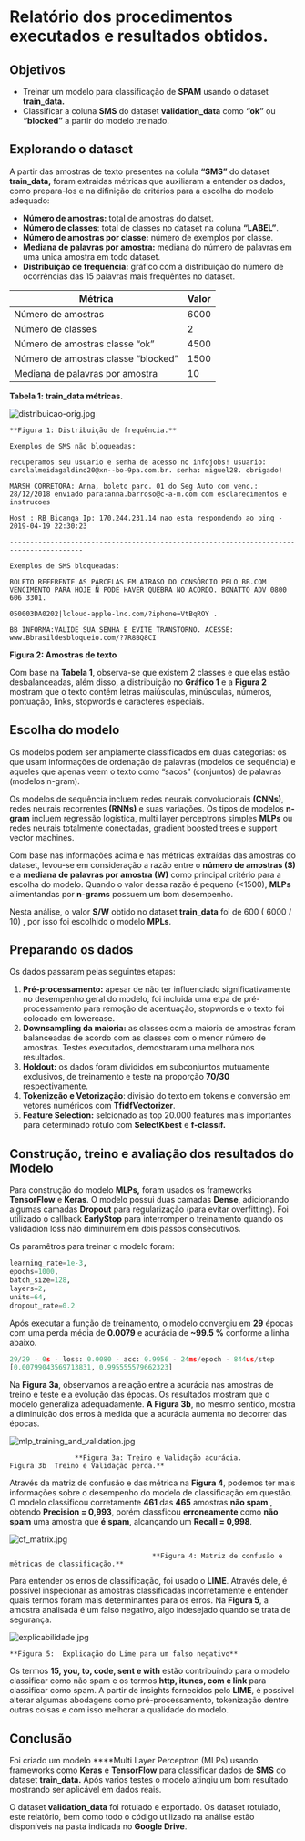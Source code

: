 # Relatório dos procedimentos executados e resultados obtidos.

## Objetivos

- Treinar um modelo para classificação de **SPAM** usando o dataset **train_data.**
- Classificar a coluna **SMS** do dataset **validation_data** como **“ok”** ou **“blocked”** a partir do modelo treinado.

## Explorando o dataset

A partir das amostras de texto presentes na colula **“SMS”** do dataset **train_data,** foram extraidas métricas que auxiliaram a entender os dados, como prepara-los e na difinição de critérios para a escolha do modelo adequado:

- **Número de amostras:** total de amostras do datset.
- **Número de classes**: total de classes no dataset na coluna **“LABEL”**.
- **Número de amostras por classe:** número de exemplos por classe.
- **Mediana de palavras por amostra:** mediana do número de palavras em uma unica amostra em todo dataset.
- **Distribuição de frequência:** gráfico com a distribuição do número de ocorrências das 15 palavras mais frequêntes no dataset.

| Métrica | Valor |
| --- | --- |
| Número de amostras | 6000 |
| Número de classes | 2 |
| Número de amostras classe  “ok” | 4500 |
| Número de amostras classe  “blocked” | 1500 |
| Mediana de palavras por amostra | 10 |

**Tabela 1: train_data métricas.**

![distribuicao-orig.jpg](Avaliac%CC%A7a%CC%83o%20te%CC%81cnica%20Axur%200bee9d675d504ce5ab3ebd738bf0adb0/distribuicao-orig.jpg)

    **Figura 1: Distribuição de frequência.** 

```
Exemplos de SMS não bloqueadas:

recuperamos seu usuario e senha de acesso no infojobs! usuario: carolalmeidagaldino20@xn--bo-9pa.com.br. senha: miguel28. obrigado! 

MARSH CORRETORA: Anna, boleto parc. 01 do Seg Auto com venc.: 28/12/2018 enviado para:anna.barroso@c-a-m.com com esclarecimentos e instrucoes 

Host : RB_Bicanga Ip: 170.244.231.14 nao esta respondendo ao ping - 2019-04-19 22:30:23

----------------------------------------------------------------------------------------

Exemplos de SMS bloqueadas:

BOLETO REFERENTE AS PARCELAS EM ATRASO DO CONSÓRCIO PELO BB.COM VENCIMENTO PARA HOJE Ñ PODE HAVER QUEBRA NO ACORDO. BONATTO ADV 0800 606 3301.

050003DA0202|lcloud-apple-lnc.com/?iphone=VtBqROY .

BB INFORMA:VALIDE SUA SENHA E EVITE TRANSTORNO. ACESSE: www.Bbrasildesbloqueio.com/?7R8BQ8CI
```

**Figura 2: Amostras de texto** 

Com base na **Tabela 1**, observa-se que existem 2 classes e que elas estão desbalanceadas, além disso, a distribuição no **Gráfico 1** e a **Figura 2** mostram que o texto contém letras maiúsculas, minúsculas, números, pontuação, links, stopwords e caracteres especiais.

## Escolha do modelo

Os modelos podem ser amplamente classificados em duas categorias: os que usam informações de ordenação de palavras (modelos de sequência) e aqueles que apenas veem o texto como “sacos” (conjuntos) de palavras (modelos n-gram). 

Os modelos de sequência incluem redes neurais convolucionais **(CNNs)**, redes neurais recorrentes **(RNNs)** e suas variações. Os tipos de modelos **n-gram** incluem regressão logística, multi layer perceptrons simples **MLPs** ou redes neurais totalmente conectadas, gradient boosted trees e support vector machines.

Com base nas informações acima e nas métricas extraídas das amostras do dataset, levou-se em consideração a razão entre o **número de amostras (S)** e a **mediana de palavras por amostra (W)** como principal critério para a escolha do modelo.  Quando o valor dessa razão é pequeno (<1500), **MLPs** alimentandas por **n-grams** possuem um bom desempenho.

Nesta análise, o valor **S/W** obtido no dataset **train_data** foi de 600 ( 6000 / 10) , por isso foi escolhido o modelo **MPLs**.

## Preparando os dados

Os dados passaram pelas seguintes etapas: 

1. **Pré-processamento:** apesar de não ter influenciado significativamente no desempenho geral do modelo, foi incluida uma etpa de pré-processamento para remoção de acentuação, stopwords e o texto foi colocado em lowercase.
2. **Downsampling da maioria:** as classes com a maioria de amostras foram balanceadas de acordo com as classes com o menor número de amostras. Testes executados, demostraram uma melhora nos resultados. 
3. **Holdout:** os dados foram divididos em  subconjuntos mutuamente exclusivos, de treinamento e teste na proporção **70/30** respectivamente.
4. **Tokenizção e Vetorização**: divisão do texto em tokens e conversão em vetores numéricos com **TfidfVectorizer**.
5. **Feature Selection:** selcionado as top 20.000 features mais importantes para determinado rótulo com **SelectKbest** e **f-classif.**

## Construção, treino e avaliação dos resultados do Modelo

Para construção do modelo **MLPs,**  foram usados os frameworks **TensorFlow** e **Keras**. O modelo possui duas camadas **Dense**, adicionando algumas camadas **Dropout** para regularização (para evitar overfitting). Foi utilizado o callback **EarlyStop** para interromper o treinamento quando os validadion loss não diminuirem em dois passos consecutivos.

Os paramêtros para treinar o modelo foram:

```python
learning_rate=1e-3,
epochs=1000,
batch_size=128,
layers=2,
units=64,
dropout_rate=0.2
```

Após executar a função de treinamento, o modelo convergiu em **29** épocas com uma perda média de **0.0079** e acurácia de **~99.5 %** conforme a linha abaixo.

```python
29/29 - 0s - loss: 0.0080 - acc: 0.9956 - 24ms/epoch - 844us/step
[0.00799043569713831, 0.995555579662323]
```

Na **Figura 3a**, observamos a relação entre a acurácia nas amostras de treino e teste e a evolução das épocas. Os resultados mostram que o modelo generaliza adequadamente. **A Figura 3b**, no mesmo sentido, mostra a diminuição dos erros à medida que a acurácia aumenta no decorrer das épocas. 

![mlp_training_and_validation.jpg](Avaliac%CC%A7a%CC%83o%20te%CC%81cnica%20Axur%200bee9d675d504ce5ab3ebd738bf0adb0/mlp_training_and_validation.jpg)

                    **Figura 3a: Treino e Validação acurácia.                Figura 3b  Treino e Validação perda.**

Através da matriz de confusão e das métrica na **Figura 4**, podemos ter mais informações sobre o desempenho do modelo de classificação em questão. O modelo classificou corretamente **461** das **465** amostras **não spam** , obtendo **Precision = 0,993**, porém classficou **erroneamente** como **não spam** uma amostra que **é** **spam**, alcançando um  **Recall = 0,998**.

![cf_matrix.jpg](Avaliac%CC%A7a%CC%83o%20te%CC%81cnica%20Axur%200bee9d675d504ce5ab3ebd738bf0adb0/cf_matrix.jpg)

                                       **Figura 4: Matriz de confusão e métricas de classificação.**

Para entender os erros de classificação, foi usado o **LIME**. Através dele, é possível inspecionar as amostras classificadas incorretamente e entender quais termos foram mais determinantes para os erros. Na **Figura 5**, a amostra analisada é um falso negativo, algo indesejado quando se trata de segurança.

![explicabilidade.jpg](Avaliac%CC%A7a%CC%83o%20te%CC%81cnica%20Axur%200bee9d675d504ce5ab3ebd738bf0adb0/explicabilidade.jpg)

    **Figura 5:  Explicação do Lime para um falso negativo** 

Os termos **15, you, to, code, sent e with** estão contribuindo para o modelo classificar como não spam e os termos **http, itunes, com e link** para classificar como spam. A partir de insights fornecidos pelo **LIME**, é possivel alterar algumas abodagens como pré-processamento, tokenização dentre outras coisas e com isso melhorar a qualidade do modelo.

## Conclusão

Foi criado um modelo ****Multi Layer Perceptron (MLPs) usando frameworks como **Keras** e **TensorFlow** para classificar dados de **SMS** do dataset **train_data.** Após varios testes o modelo atingiu um bom resultado mostrando ser aplicável em dados reais.

O dataset **validation_data** foi rotulado e exportado. Os dataset rotulado, este relatório, bem como todo o código utilizado na análise estão disponíveis na pasta indicada no **Google Drive**.
